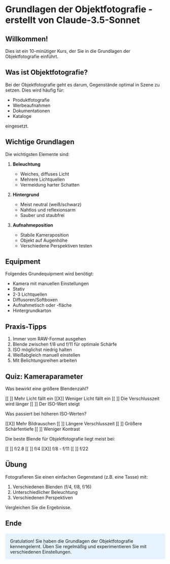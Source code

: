 <!--
author:   Your Name
email:    your@email.com
version:  0.1.0
language: de
comment:  Ein kurzer Kurs zur Objektfotografie
-->

# Grundlagen der Objektfotografie - erstellt von Claude-3.5-Sonnet

## Willkommen!

Dies ist ein 10-minütiger Kurs, der Sie in die Grundlagen der Objektfotografie einführt.

## Was ist Objektfotografie?

Bei der Objektfotografie geht es darum, Gegenstände optimal in Szene zu setzen. Dies wird häufig für:

- Produktfotografie
- Werbeaufnahmen  
- Dokumentationen
- Kataloge

eingesetzt.

## Wichtige Grundlagen

Die wichtigsten Elemente sind:

1. **Beleuchtung**
   - Weiches, diffuses Licht
   - Mehrere Lichtquellen
   - Vermeidung harter Schatten

2. **Hintergrund** 
   - Meist neutral (weiß/schwarz)
   - Nahtlos und reflexionsarm
   - Sauber und staubfrei

3. **Aufnahmeposition**
   - Stabile Kameraposition
   - Objekt auf Augenhöhe
   - Verschiedene Perspektiven testen

## Equipment

Folgendes Grundequipment wird benötigt:

- Kamera mit manuellen Einstellungen
- Stativ
- 2-3 Lichtquellen
- Diffusoren/Softboxen  
- Aufnahmetisch oder -fläche
- Hintergrundkarton

## Praxis-Tipps

1. Immer vom RAW-Format ausgehen
2. Blende zwischen f/8 und f/11 für optimale Schärfe
3. ISO möglichst niedrig halten
4. Weißabgleich manuell einstellen
5. Mit Belichtungsreihen arbeiten

## Quiz: Kameraparameter

Was bewirkt eine größere Blendenzahl?

[[ ]] Mehr Licht fällt ein
[[X]] Weniger Licht fällt ein
[[ ]] Die Verschlusszeit wird länger
[[ ]] Der ISO-Wert steigt

Was passiert bei höheren ISO-Werten?

[[X]] Mehr Bildrauschen
[[ ]] Längere Verschlusszeit
[[ ]] Größere Schärfentiefe
[[ ]] Weniger Kontrast

Die beste Blende für Objektfotografie liegt meist bei:

[[ ]] f/2.8
[[ ]] f/4
[[X]] f/8 - f/11
[[ ]] f/22

## Übung

Fotografieren Sie einen einfachen Gegenstand (z.B. eine Tasse) mit:

1. Verschiedenen Blenden (f/4, f/8, f/16)
2. Unterschiedlicher Beleuchtung
3. Verschiedenen Perspektiven

Vergleichen Sie die Ergebnisse.

## Ende

<div style="background-color: #e6f3ff; padding: 15px; border-radius: 5px; margin-top: 20px;">
Gratulation! Sie haben die Grundlagen der Objektfotografie kennengelernt. Üben Sie regelmäßig und experimentieren Sie mit verschiedenen Einstellungen.
</div>

